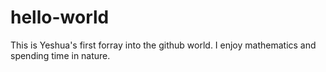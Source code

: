 # hello-world


This is Yeshua's first forray into the github world.
I enjoy mathematics and spending time in nature.
